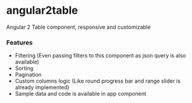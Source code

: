 # angular2table
Angular 2 Table component, responsive and customizable

### Features
* Filtering (Even passing filters to this component as json query is also available)
* Sorting
* Pagination
* Custom columns logic (Like round progress bar and range slider is already implemented)
* Sample data and code is available in app component